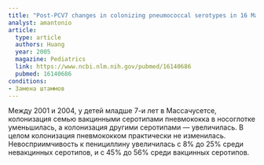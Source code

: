 ```yaml
---
title: "Post-PCV7 changes in colonizing pneumococcal serotypes in 16 Massachusetts communities, 2001 and 2004"
analyst: amantonio
article:
  type: article
  authors: Huang
  year: 2005
  magazine: Pediatrics
  link: https://www.ncbi.nlm.nih.gov/pubmed/16140686
  pubmed: 16140686
conditions:
- Замена штаммов
---
```


Между 2001 и 2004, у детей младше 7-и лет в Массачусетсе, колонизация семью вакцинными серотипами пневмококка в носоглотке уменьшилась, а колонизация другими серотипами — увеличилась. В целом колонизация пневмококком практически не изменилась. Невосприимчивость к пенициллину увеличилась с 8% до 25% среди невакцинных серотипов, и с 45% до 56% среди вакцинных серотипов.
